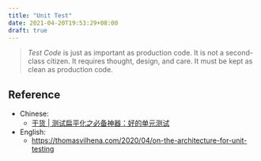 ```yaml
---
title: "Unit Test"
date: 2021-04-20T19:53:29+08:00
draft: true
---
```


> *Test Code* is just as important as production code. It is not a second-class citizen. It requires thought, design, and care. It must be kept as clean as production code.

<!--more-->

## Reference
- Chinese:
	- [干货 | 测试扁平化之必备神器：好的单元测试](https://mp.weixin.qq.com/s?__biz=MzA5MTAzNjU1OQ==&mid=2454779818&idx=1&sn=0c91a9b637a7a7ecf1c2d30e94d521b1&chksm=87a6d94ab0d1505c90c8f3f495402aa76f50fe42df3c4660e775670be8833c10c377956cccae&mpshare=1&scene=21&srcid=&rd2werd=1#wechat_redirect)
- English:
	- https://thomasvilhena.com/2020/04/on-the-architecture-for-unit-testing
